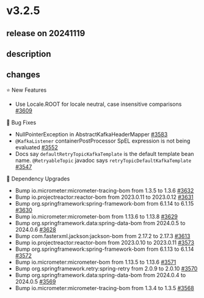 # v3.2.5

## release on 20241119

## description

## changes

⭐ New Features

* Use Locale.ROOT for locale neutral, case insensitive comparisons <a href="https://github.com/spring-projects/spring-kafka/issues/3609" data-hovercard-type="issue" data-hovercard-url="/spring-projects/spring-kafka/issues/3609/hovercard">#3609</a>

🐞 Bug Fixes

* NullPointerException in AbstractKafkaHeaderMapper <a href="https://github.com/spring-projects/spring-kafka/issues/3583" data-hovercard-type="issue" data-hovercard-url="/spring-projects/spring-kafka/issues/3583/hovercard">#3583</a>
* <code>@KafkaListener</code> containerPostProcessor SpEL expression is not being evaluated <a href="https://github.com/spring-projects/spring-kafka/issues/3552" data-hovercard-type="issue" data-hovercard-url="/spring-projects/spring-kafka/issues/3552/hovercard">#3552</a>
* Docs say <code>defaultRetryTopicKafkaTemplate</code> is the default template bean name. <code>@RetryableTopic</code> javadoc says <code>retryTopicDefaultKafkaTemplate</code> <a href="https://github.com/spring-projects/spring-kafka/issues/3547" data-hovercard-type="issue" data-hovercard-url="/spring-projects/spring-kafka/issues/3547/hovercard">#3547</a>

🔨 Dependency Upgrades

* Bump io.micrometer:micrometer-tracing-bom from 1.3.5 to 1.3.6 <a href="https://github.com/spring-projects/spring-kafka/pull/3632" data-hovercard-type="pull_request" data-hovercard-url="/spring-projects/spring-kafka/pull/3632/hovercard">#3632</a>
* Bump io.projectreactor:reactor-bom from 2023.0.11 to 2023.0.12 <a href="https://github.com/spring-projects/spring-kafka/pull/3631" data-hovercard-type="pull_request" data-hovercard-url="/spring-projects/spring-kafka/pull/3631/hovercard">#3631</a>
* Bump org.springframework:spring-framework-bom from 6.1.14 to 6.1.15 <a href="https://github.com/spring-projects/spring-kafka/pull/3630" data-hovercard-type="pull_request" data-hovercard-url="/spring-projects/spring-kafka/pull/3630/hovercard">#3630</a>
* Bump io.micrometer:micrometer-bom from 1.13.6 to 1.13.8 <a href="https://github.com/spring-projects/spring-kafka/pull/3629" data-hovercard-type="pull_request" data-hovercard-url="/spring-projects/spring-kafka/pull/3629/hovercard">#3629</a>
* Bump org.springframework.data:spring-data-bom from 2024.0.5 to 2024.0.6 <a href="https://github.com/spring-projects/spring-kafka/pull/3628" data-hovercard-type="pull_request" data-hovercard-url="/spring-projects/spring-kafka/pull/3628/hovercard">#3628</a>
* Bump com.fasterxml.jackson:jackson-bom from 2.17.2 to 2.17.3 <a href="https://github.com/spring-projects/spring-kafka/pull/3613" data-hovercard-type="pull_request" data-hovercard-url="/spring-projects/spring-kafka/pull/3613/hovercard">#3613</a>
* Bump io.projectreactor:reactor-bom from 2023.0.10 to 2023.0.11 <a href="https://github.com/spring-projects/spring-kafka/pull/3573" data-hovercard-type="pull_request" data-hovercard-url="/spring-projects/spring-kafka/pull/3573/hovercard">#3573</a>
* Bump org.springframework:spring-framework-bom from 6.1.13 to 6.1.14 <a href="https://github.com/spring-projects/spring-kafka/pull/3572" data-hovercard-type="pull_request" data-hovercard-url="/spring-projects/spring-kafka/pull/3572/hovercard">#3572</a>
* Bump io.micrometer:micrometer-bom from 1.13.5 to 1.13.6 <a href="https://github.com/spring-projects/spring-kafka/pull/3571" data-hovercard-type="pull_request" data-hovercard-url="/spring-projects/spring-kafka/pull/3571/hovercard">#3571</a>
* Bump org.springframework.retry:spring-retry from 2.0.9 to 2.0.10 <a href="https://github.com/spring-projects/spring-kafka/pull/3570" data-hovercard-type="pull_request" data-hovercard-url="/spring-projects/spring-kafka/pull/3570/hovercard">#3570</a>
* Bump org.springframework.data:spring-data-bom from 2024.0.4 to 2024.0.5 <a href="https://github.com/spring-projects/spring-kafka/pull/3569" data-hovercard-type="pull_request" data-hovercard-url="/spring-projects/spring-kafka/pull/3569/hovercard">#3569</a>
* Bump io.micrometer:micrometer-tracing-bom from 1.3.4 to 1.3.5 <a href="https://github.com/spring-projects/spring-kafka/pull/3568" data-hovercard-type="pull_request" data-hovercard-url="/spring-projects/spring-kafka/pull/3568/hovercard">#3568</a>

